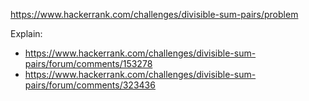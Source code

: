 https://www.hackerrank.com/challenges/divisible-sum-pairs/problem

Explain:
- https://www.hackerrank.com/challenges/divisible-sum-pairs/forum/comments/153278
- https://www.hackerrank.com/challenges/divisible-sum-pairs/forum/comments/323436
